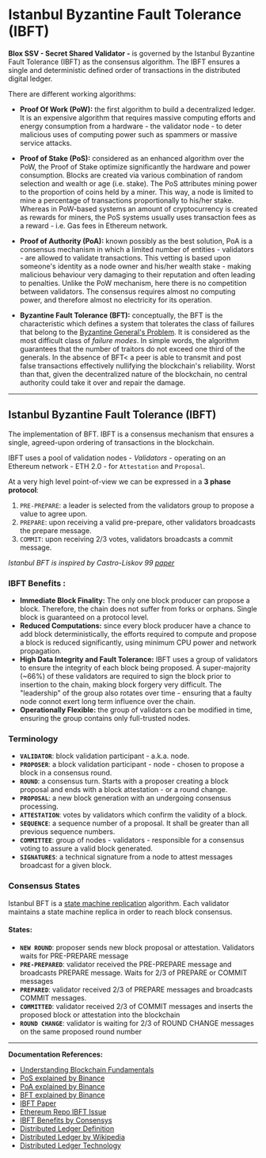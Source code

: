 # Istanbul Byzantine Fault Tolerance (IBFT)

**Blox SSV - Secret Shared Validator -** is governed by the Istanbul Byzantine Fault Tolerance (IBFT) as the consensus algorithm.
The IBFT ensures a single and deterministic defined order of transactions in the distributed digital ledger.

There are different working algorithms:

- **Proof Of Work (PoW):**  the first algorithm to build a decentralized ledger. It is an expensive algorithm that requires
  massive computing efforts and energy consumption from a hardware - the validator node - to deter malicious uses of
  computing power such as spammers or massive service attacks.

- **Proof of Stake (PoS):**  considered as an enhanced algorithm over the PoW, the Proof of Stake optimize significantly the hardware and power consumption. Blocks are created via various combination of random selection and wealth or age (i.e. stake). The PoS attributes mining power to the proportion of coins held by a miner. This way, a node is limited to mine a percentage of transactions proportionally to his/her stake. Whereas in PoW-based systems an amount of cryptocurrency is created as rewards for miners, the PoS systems usually uses transaction fees as a reward - i.e. Gas fees in Ethereum network.

- **Proof of Authority (PoA):**  known possibly as the best solution, PoA is a consensus mechanism in which a limited number of entities - validators - are allowed to validate transactions. This vetting is based upon someone's identity as a node owner and his/her wealth stake - making malicious behaviour very damaging to their reputation and often leading to penalties. Unlike the PoW mechanism, here there is no competition between validators. The consensus requires almost no computing power, and therefore almost no electricity for its operation.

- **Byzantine Fault Tolerance (BFT):** conceptually, the BFT is the characteristic which defines a system that tolerates the class of failures that belong to the [Byzantine General's Problem](https://medium.com/loom-network/understanding-blockchain-fundamentals-part-1-byzantine-fault-tolerance-245f46fe8419). It is considered as the most difficult class of *failure modes*. In simple words, the algorithm guarantees that the number of traitors do not exceed  one third of the generals. In the absence of BFT< a peer is able to transmit and post false transactions effectively nullifying the blockchain's reliability. Worst than that, given the decentralized nature of the blockchain, no central authority could take it over and repair the damage.
- ---

## Istanbul Byzantine Fault Tolerance (IBFT)

The implementation of BFT. IBFT is a consensus mechanism that ensures a single, agreed-upon ordering of transactions in the blockchain.

IBFT uses a pool of validation nodes - _Validators_ - operating on an Ethereum network - ETH 2.0 - for `Attestation` and `Proposal`.

At a very high level point-of-view we can be expressed in a **3 phase protocol**:

1. `PRE-PREPARE`: a leader is selected from the validators group to propose a value to agree upon.
1. `PREPARE`: upon receiving a valid pre-prepare, other validators broadcasts the prepare message. 
1. `COMMIT`: upon receiving 2/3 votes, validators broadcasts a commit message.

_Istanbul BFT is inspired by Castro-Liskov 99 [paper](http://pmg.csail.mit.edu/papers/osdi99.pdf)_


### IBFT Benefits :
- **Immediate Block Finality:** The only one block producer can propose a block. Therefore, the chain does not suffer from forks or orphans. Single block is guaranteed on a protocol level.
- **Reduced Computations:** since every block producer have a chance to add block deterministically, the efforts required to compute and propose a block is reduced significantly, using minimum CPU power and network propagation.
- **High Data Integrity and Fault Tolerance:** IBFT uses a group of validators to ensure the integrity of each block being proposed. A super-majority (~66%) of these validators are required to sign the block prior to insertion to the chain, making block forgery very difficult. The "leadership" of the group also rotates over time - ensuring that a faulty node connot exert long term influence over the chain.
- **Operationally Flexible:** the group of validators can be modified in time, ensuring the group contains only full-trusted nodes.


### Terminology
- **`VALIDATOR`**: block validation participant - a.k.a. node.
- **`PROPOSER`**: a block validation participant - node - chosen to propose a block in a consensus round.
- **`ROUND`**: a consensus turn. Starts with a proposer creating a block proposal and ends with a block attestation - or a round change.
- **`PROPOSAL`**: a new block generation with an undergoing consensus processing.
- **`ATTESTATION`**: votes by validators which confirm the validity of a block.
- **`SEQUENCE`**: a sequence number of a proposal. It shall be greater than all previous sequence numbers.
- **`COMMITTEE`**: group of nodes - validators - responsible for a consensus voting to assure a valid block generated.
- **`SIGNATURES`**: a technical signature from a node to attest messages broadcast for a given block.

### Consensus States

Istanbul BFT is a [state machine replication](https://en.wikipedia.org/wiki/State_machine_replication) algorithm.
Each validator maintains a state machine replica in order to reach block consensus.

#### States:
- **`NEW ROUND`**: proposer sends new block proposal or attestation. Validators waits for PRE-PREPARE message
- **`PRE-PREPARED`**: validator received the PRE-PREPARE message and broadcasts PREPARE message. Waits for 2/3 of PREPARE or COMMIT messages
- **`PREPARED`**: validator received 2/3 of PREPARE messages and broadcasts COMMIT messages.
- **`COMMITTED`**: validator received 2/3 of COMMIT messages and inserts the proposed block or attestation into the blockchain
- **`ROUND CHANGE`**: validator is waiting for 2/3 of ROUND CHANGE messages on the same proposed round number

---
**Documentation References:**
- [Understanding Blockchain Fundamentals](https://medium.com/loom-network/understanding-blockchain-fundamentals-part-1-byzantine-fault-tolerance-245f46fe8419)
- [PoS explained by Binance](https://academy.binance.com/en/articles/proof-of-stake-explained)
- [PoA explained by Binance](https://academy.binance.com/en/articles/proof-of-authority-explained)
- [BFT explained by Binance](https://academy.binance.com/en/articles/byzantine-fault-tolerance-explained)
- [IBFT Paper](http://pmg.csail.mit.edu/papers/osdi99.pdf)
- [Ethereum Repo IBFT Issue](https://github.com/ethereum/EIPs/issues/650)
- [IBFT Benefits by Consensys](https://media.consensys.net/scaling-consensus-for-enterprise-explaining-the-ibft-algorithm-ba86182ea668)
- [Distributed Ledger Definition](https://searchcio.techtarget.com/definition/distributed-ledger)
- [Distributed Ledger by Wikipedia](https://en.wikipedia.org/wiki/Distributed_ledger)
- [Distributed Ledger Technology](https://tradeix.com/distributed-ledger-technology)







